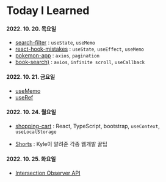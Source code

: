 <bn>

# Today I Learned

#### 2022. 10. 20. 목요일

- [search-filter](practice/src/search-filter/README.md) : `useState`, `useMemo`
- [react-hook-mistakes](study/react-hook-mistakes.md) : `useState`, `useEffect`, `useMemo`
- [pokemon-app](practice/src/pokemon-list/README.md) : `axios`, `pagination`
- [book-search)](practice/src/book-search/README.md) : `axios`, `infinite scroll`, `useCallback`

#### 2022. 10. 21. 금요일

- [useMemo](study/useMemo.md)
- [useRef](study/useRef.md)

#### 2022. 10. 24. 월요일

- [shopping-cart](study/shopping-cart.md) : React, TypeScript, bootstrap, `useContext`, `useLocalStorage`

- [Shorts](study/shorts.md) : Kyle이 알려준 각종 웹개발 꿀팁

#### 2022. 10. 25. 화요일

- [Intersection Observer API](practice/src/intersection-observer-api/README.md)
